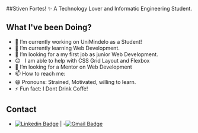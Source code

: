 
##Stiven Fortes! ✨ A Technology Lover and Informatic Engineering Student.


## What I've been Doing?
- 🔭 I’m currently working on UniMindelo as a Student!
- 🌱 I’m currently learning Web Development.
- 👯 I’m looking for a my first job as junior Web Development.
- :blush: &nbsp; I am able to help with CSS Grid Layout and Flexbox
- 🤔 I’m looking for a Mentor on Web Development
- 📫 How to reach me: 
- 😄 Pronouns: Strained, Motivated, willing to learn.
- ⚡ Fun fact: I Dont Drink Coffe!

## Contact
- [![Linkedin Badge](https://img.shields.io/badge/-StivenFortes-blue?style=flat-square&logo=Linkedin&logoColor=white&link=https://www.linkedin.com/in/stivenfortes96/)](https://www.linkedin.com/in/stivenfortes96/) 
| 
-[![Gmail Badge](https://img.shields.io/badge/-stivenfortes96@gmail.com-c14438?style=flat-square&logo=Gmail&logoColor=white&link=mailto:stivenfortes96@gmail.com)](mailto:stivenfortes96@gmail.com)

